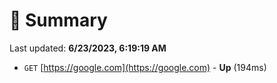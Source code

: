 # 📖 Summary
Last updated: **6/23/2023, 6:19:19 AM**

- `GET` [https://google.com](https://google.com) - **Up** (194ms)

